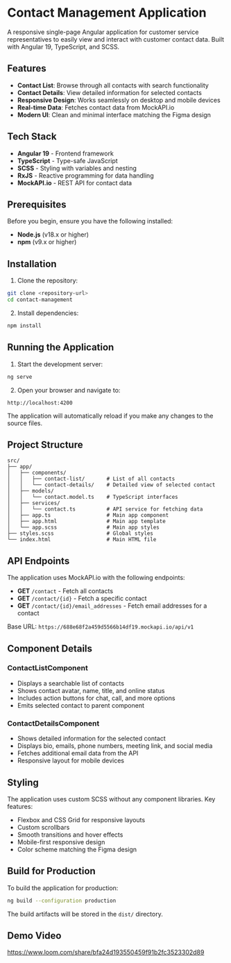 # Contact Management Application

A responsive single-page Angular application for customer service representatives to easily view and interact with customer contact data. Built with Angular 19, TypeScript, and SCSS.

## Features

- **Contact List**: Browse through all contacts with search functionality
- **Contact Details**: View detailed information for selected contacts
- **Responsive Design**: Works seamlessly on desktop and mobile devices
- **Real-time Data**: Fetches contact data from MockAPI.io
- **Modern UI**: Clean and minimal interface matching the Figma design

## Tech Stack

- **Angular 19** - Frontend framework
- **TypeScript** - Type-safe JavaScript
- **SCSS** - Styling with variables and nesting
- **RxJS** - Reactive programming for data handling
- **MockAPI.io** - REST API for contact data

## Prerequisites

Before you begin, ensure you have the following installed:
- **Node.js** (v18.x or higher)
- **npm** (v9.x or higher)

## Installation

1. Clone the repository:
```bash
git clone <repository-url>
cd contact-management
```

2. Install dependencies:
```bash
npm install
```

## Running the Application

1. Start the development server:
```bash
ng serve
```

2. Open your browser and navigate to:
```
http://localhost:4200
```

The application will automatically reload if you make any changes to the source files.

## Project Structure

```
src/
├── app/
│   ├── components/
│   │   ├── contact-list/       # List of all contacts
│   │   └── contact-details/    # Detailed view of selected contact
│   ├── models/
│   │   └── contact.model.ts    # TypeScript interfaces
│   ├── services/
│   │   └── contact.ts          # API service for fetching data
│   ├── app.ts                  # Main app component
│   ├── app.html                # Main app template
│   └── app.scss                # Main app styles
├── styles.scss                 # Global styles
└── index.html                  # Main HTML file
```

## API Endpoints

The application uses MockAPI.io with the following endpoints:

- **GET** `/contact` - Fetch all contacts
- **GET** `/contact/{id}` - Fetch a specific contact
- **GET** `/contact/{id}/email_addresses` - Fetch email addresses for a contact

Base URL: `https://688e68f2a459d5566b14df19.mockapi.io/api/v1`

## Component Details

### ContactListComponent
- Displays a searchable list of contacts
- Shows contact avatar, name, title, and online status
- Includes action buttons for chat, call, and more options
- Emits selected contact to parent component

### ContactDetailsComponent
- Shows detailed information for the selected contact
- Displays bio, emails, phone numbers, meeting link, and social media
- Fetches additional email data from the API
- Responsive layout for mobile devices

## Styling

The application uses custom SCSS without any component libraries. Key features:
- Flexbox and CSS Grid for responsive layouts
- Custom scrollbars
- Smooth transitions and hover effects
- Mobile-first responsive design
- Color scheme matching the Figma design

## Build for Production

To build the application for production:

```bash
ng build --configuration production
```

The build artifacts will be stored in the `dist/` directory.

## Demo Video

https://www.loom.com/share/bfa24d193550459f91b2fc3523302d89

